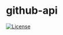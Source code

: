 # github-api

[![License](https://img.shields.io/github/license/RealVincentBerthet/github-api?style=flat-square)](https://opensource.org/licenses/MIT)
